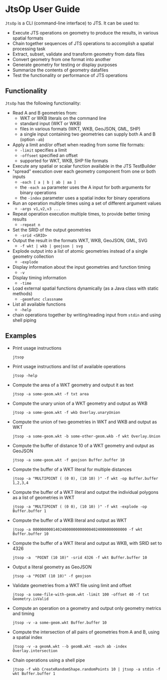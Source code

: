 # JtsOp User Guide

`JtsOp` is a CLI (command-line interface) to JTS. It can be used to:

* Execute JTS operations on geometry to produce the results, in various spatial formats
* Chain together sequences of JTS operations to accomplish a spatial processing task
* Extract, subset, validate and transform geometry from data files
* Convert geometry from one format into another
* Generate geometry for testing or display purposes
* Summarize the contents of geometry datafiles
* Test the functionality or performance of JTS operations

## Functionality

`JtsOp` has the following functionality:

* Read A and B geometries from:
  * WKT or WKB literals on the command line
  * standard input (WKT or WKB)
  * files in various formats (WKT, WKB, GeoJSON, GML, SHP)
  * a single input containing two geometries can supply both A and B (option `-ab`)
* Apply a limit and/or offset when reading from some file formats:
  * `-limit` specifies a limit
  * `-offseet` specified an offset
  * supported for WKT, WKB, SHP file formats
* Execute any spatial or scalar function available in the JTS TestBuilder
* "spread" execution over each geometry component from one or both inputs
  * `-each [ a | b | ab | aa ]`
  * the `-each aa` parameter uses the A input for both arguments for binary operations
  * the `-index` parameter uses a spatial index for binary operations
* Run an operation multiple times using a set of different argument values
  * `-args v1,v2,v3 ...`
* Repeat operation execution multiple times, to provide better timing results
  * `-repeat n`
* Set the SRID of the output geometries
  * `-srid <SRID>`
* Output the result in the formats WKT, WKB, GeoJSON, GML, SVG
  * `-f wkt | wkb | geojson | svg`
* Explode output into a list of atomic geometries instead of a single geometry collection
  * `-explode`
* Display information about the input geometries and function timing
  * `-v`
* Display timing information
  * `-time`
* Load external spatial functions dynamically (as a Java class with static methods)
  * `-geomfunc classname` 
* List all available functions
  * `-help` 
* chain operations together by writing/reading input from `stdin` and using shell piping

## Examples

 * Print usage instructions
      
       jtsop
       
 * Print usage instructions and list of available operations
 
       jtsop -help
       
 * Compute the area of a WKT geometry and output it as text
      
       jtsop -a some-geom.wkt -f txt area 
      
 * Compute the unary union of a WKT geometry and output as WKB
 
       jtsop -a some-geom.wkt -f wkb Overlay.unaryUnion 
 
 * Compute the union of two geometries in WKT and WKB and output as WKT
      
       jtsop -a some-geom.wkt -b some-other-geom.wkb -f wkt Overlay.Union
 
 * Compute the buffer of distance 10 of a WKT geometry and output as GeoJSON
    
       jtsop -a some-geom.wkt -f geojson Buffer.buffer 10
 
 * Compute the buffer of a WKT literal for multiple distances 
 
       jtsop -a "MULTIPOINT ( (0 0), (10 10) )" -f wkt -op Buffer.buffer 1,2,3,4
 
 * Compute the buffer of a WKT literal and output the individual polygons as a list of geometries in WKT 
 
       jtsop -a "MULTIPOINT ( (0 0), (10 10) )" -f wkt -explode -op Buffer.buffer 1
 
 * Compute the buffer of a WKB literal and output as WKT
 
       jtsop -a 000000000140240000000000004024000000000000 -f wkt Buffer.buffer 10
  
 * Compute the buffer of a WKT literal and output as WKB, with SRID set to 4326
 
       jtsop -a  "POINT (10 10)" -srid 4326 -f wkt Buffer.buffer 10
  
 * Output a literal geometry as GeoJSON
    
       jtsop -a "POINT (10 10)" -f geojson
       
 * Validate geometries from a WKT file using limit and offset
      
       jtsop -a some-file-with-geom.wkt -limit 100 -offset 40 -f txt Geometry.isValid 
       
 * Compute an operation on a geometry and output only geometry metrics and timing
 
       jtsop -v -a some-geom.wkt Buffer.buffer 10
       
 * Compute the intersection of all pairs of geometries from A and B, using a spatial index
 
       jtsop -v -a geomA.wkt --b geomB.wkt -each ab -index Overlay.intersection 
 
 * Chain operations using a shell pipe
 
       jtsop -f wkb CreateRandomShape.randomPoints 10 | jtsop -a stdin -f wkt Buffer.buffer 1

